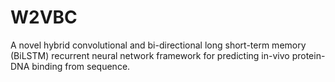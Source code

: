 # W2VBC
A novel hybrid convolutional and bi-directional long short-term memory (BiLSTM) recurrent neural network framework for predicting in-vivo protein-DNA binding from sequence.
